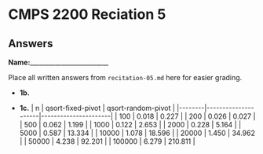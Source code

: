 # CMPS 2200 Reciation 5
## Answers

**Name:**_________________________


Place all written answers from `recitation-05.md` here for easier grading.







- **1b.**




- **1c.**
|      n |   qsort-fixed-pivot |   qsort-random-pivot |
|--------|---------------------|----------------------|
|    100 |               0.018 |                0.227 |
|    200 |               0.026 |                0.027 |
|    500 |               0.062 |                1.199 |
|   1000 |               0.122 |                2.653 |
|   2000 |               0.228 |                5.164 |
|   5000 |               0.587 |               13.334 |
|  10000 |               1.078 |               18.596 |
|  20000 |               1.450 |               34.962 |
|  50000 |               4.238 |               92.201 |
| 100000 |               6.279 |              210.811 |
